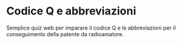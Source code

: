 # Codice Q e abbreviazioni

Semplice quiz web per imparare il codice Q e le abbreviazioni per il conseguimento della patente da radioamatore.
